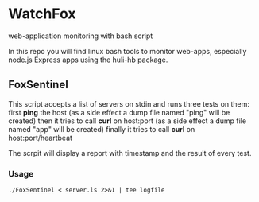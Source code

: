 # WatchFox

web-application monitoring with bash script

In this repo you will find linux bash tools to monitor web-apps,
especially node.js Express apps using the huli-hb package.

## FoxSentinel

This script accepts a list of servers on stdin and runs three tests on them:
first **ping** the host (as a side effect a dump file named "ping" will be created)
then it tries to call **curl** on host:port (as a side effect a dump file named "app" will be created)
finally it tries to call **curl** on host:port/heartbeat

The scrpit will display a report with timestamp and the result of every test.

### Usage

```SHELL
./FoxSentinel < server.ls 2>&1 | tee logfile
```
